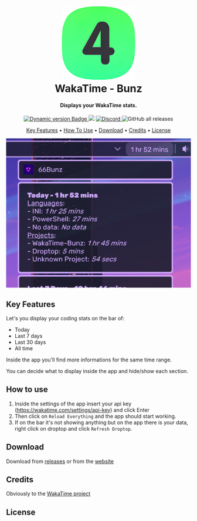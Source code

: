 <h1 align="center">
  <br>
  <a href="#"><img src="Images/Logo.png" alt="Logo" width="200"></a>
  <br>
  WakaTime - Bunz
  <br>
</h1>

<h4 align="center">Displays your WakaTime stats.</h4>

<p align="center">
  <a href="https://droptopfour.com/community-apps">
    <img alt="Dynamic version Badge" src="https://img.shields.io/badge/dynamic/json?url=https%3A%2F%2Fraw.githubusercontent.com%2FDroptop-Four%2FGlobalData%2Fmain%2Fdata%2Fcommunity_apps%2Fcommunity_apps.json&query=%24.apps%5B%3F(%40.app.name%20%3D%3D%20'WakaTime')%5D.app.version&prefix=v&label=Version&color=43ff64">
  </a>
  <a href="https://droptopfour.com"><img src="https://img.shields.io/badge/Droptop%20Four%20Website-43ff64"></a>
  <a href="https://droptopfour.com/discord">
      <img alt="Discord" src="https://img.shields.io/discord/800124057923485728">
  </a>
  <img alt="GitHub all releases" src="https://img.shields.io/github/downloads/66Bunz/DroptopFour-WakaTime/total">
</p>

<p align="center">
  <a href="#key-features">Key Features</a> •
  <a href="#how-to-use">How To Use</a> •
  <a href="#download">Download</a> •
  <a href="#credits">Credits</a> •
  <a href="#license">License</a>
</p>

![screenshot](Images/PreviewImage.png)

## Key Features
Let's you display your coding stats on the bar of:
- Today
- Last 7 days
- Last 30 days
- All time

Inside the app you'll find more informations for the same time range.

You can decide what to display inside the app and hide/show each section.

## How to use
1. Inside the settings of the app insert your api key (https://wakatime.com/settings/api-key) and click Enter
2. Then click on `Reload Everything` and the app should start working.
3. If on the bar it's not showing anything but on the app there is your data, right click on droptop and click `Refresh Droptop`.

## Download
Download from [releases](https://github.com/66Bunz/DroptopFour-WakaTime/releases) or from the [website](https://droptopfour.com/community-apps?id=29)

## Credits
Obviously to the [WakaTime project](https://wakatime.com/)

## License